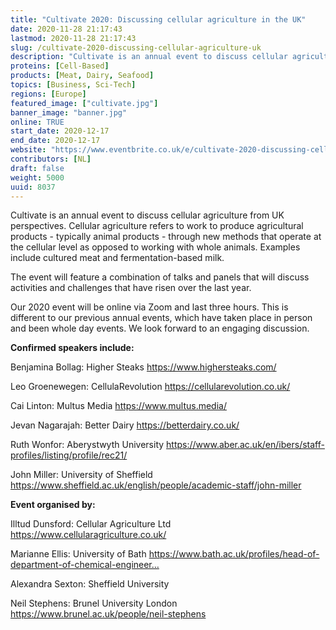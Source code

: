 ```yaml
---
title: "Cultivate 2020: Discussing cellular agriculture in the UK"
date: 2020-11-28 21:17:43
lastmod: 2020-11-28 21:17:43
slug: /cultivate-2020-discussing-cellular-agriculture-uk
description: "Cultivate is an annual event to discuss cellular agriculture from UK perspectives. Cellular agriculture refers to work to produce agricultural products - typically animal products - through new methods that operate at the cellular level as opposed to working with whole animals. Examples include cultured meat and fermentation-based milk.The event will feature a combination of talks and panels that will discuss activities and challenges that have risen over the last year."
proteins: [Cell-Based]
products: [Meat, Dairy, Seafood]
topics: [Business, Sci-Tech]
regions: [Europe]
featured_image: ["cultivate.jpg"]
banner_image: "banner.jpg"
online: TRUE
start_date: 2020-12-17
end_date: 2020-12-17
website: "https://www.eventbrite.co.uk/e/cultivate-2020-discussing-cellular-agriculture-in-the-uk-tickets-128565580111"
contributors: [NL]
draft: false
weight: 5000
uuid: 8037
---
```

<p>Cultivate is an annual event to discuss cellular agriculture from UK perspectives. Cellular agriculture refers to work to produce agricultural products - typically animal products - through new methods that operate at the cellular level as opposed to working with whole animals. Examples include cultured meat and fermentation-based milk.</p>
<p>The event will feature a combination of talks and panels that will discuss activities and challenges that have risen over the last year.</p>
<p>Our 2020 event will be online via Zoom and last three hours. This is different to our previous annual events, which have taken place in person and been whole day events. We look forward to an engaging discussion.</p>
<p><strong>Confirmed speakers include:</strong></p>
<p>Benjamina Bollag: Higher Steaks <a href="https://www.highersteaks.com/">https://www.highersteaks.com/</a></p>
<p>Leo Groenewegen: CellulaRevolution <a href="https://cellularevolution.co.uk/">https://cellularevolution.co.uk/</a></p>
<p>Cai Linton: Multus Media <a href="https://www.multus.media/">https://www.multus.media/</a></p>
<p>Jevan Nagarajah: Better Dairy <a href="https://betterdairy.co.uk/">https://betterdairy.co.uk/</a></p>
<p>Ruth Wonfor: Aberystwyth University <a href="https://www.aber.ac.uk/en/ibers/staff-profiles/listing/profile/rec21/">https://www.aber.ac.uk/en/ibers/staff-profiles/listing/profile/rec21/</a></p>
<p>John Miller: University of Sheffield <a href="https://www.sheffield.ac.uk/english/people/academic-staff/john-miller">https://www.sheffield.ac.uk/english/people/academic-staff/john-miller</a></p>
<p><strong>Event organised by:</strong></p>
<p>Illtud Dunsford: Cellular Agriculture Ltd <a href="https://www.cellularagriculture.co.uk/">https://www.cellularagriculture.co.uk/</a></p>
<p>Marianne Ellis: University of Bath <a href="https://www.bath.ac.uk/profiles/head-of-department-of-chemical-engineering-marianne-ellis/">https://www.bath.ac.uk/profiles/head-of-department-of-chemical-engineer…</a></p>
<p>Alexandra Sexton: Sheffield University</p>
<p>Neil Stephens: Brunel University London <a href="https://www.brunel.ac.uk/people/neil-stephens">https://www.brunel.ac.uk/people/neil-stephens</a></p>
